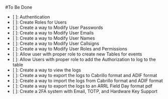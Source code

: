 #To Be Done
- [ ]: Authentication
- [ ]: Create Roles for Users
- [ ]: Create a way to Modify User Passwords
- [ ]: Create a way to Modify User Emails
- [ ]: Create a way to Modify User Names
- [ ]: Create a way to Modify User Callsigns
- [ ]: Create a way to Modify User Roles and Permissions
- [ ]: Allow user with proper role to create new Tables for events
- [ ]: Allow Users with proper role to add the Authorization to log to the table
- [ ]: Create a way to view the logs
- [ ]: Create a way to export the logs to Cabrillo format and ADIF format
- [ ]: Create a way to import the logs from Cabrillo format and ADIF format
- [ ]: Create a way to export the logs to an ARRL Field Day format pdf
- [ ]: Create a 2FA system with Email, TOTP, and Hardware Key Support
